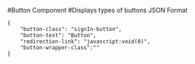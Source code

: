 #Button Component
#Displays types of buttons
JSON Format
```
{
    "button-class": "signIn-button",
    "button-text": "Button",
    "redirection-link": "javascript:void(0)",
    "button-wrapper-class":""
}
```
<!-- Button classes available: primary-blue-button, primary-yellow-button, secondary-button, signIn-button -->